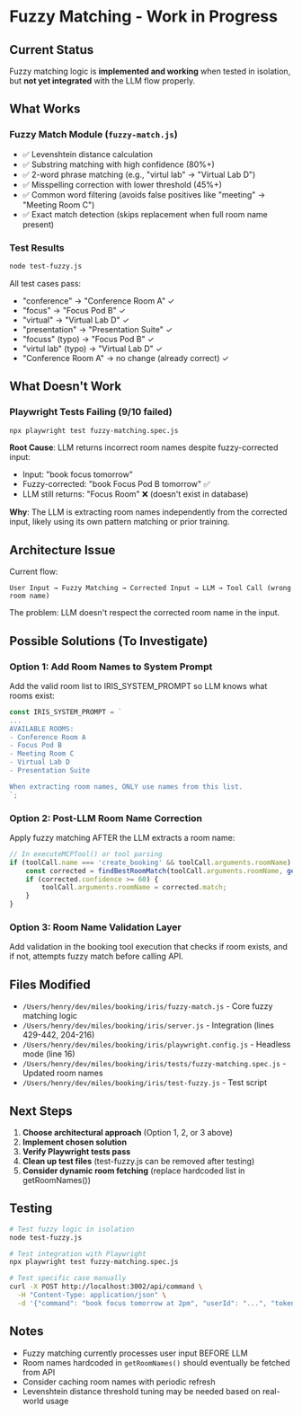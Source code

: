 # Fuzzy Matching - Work in Progress

## Current Status

Fuzzy matching logic is **implemented and working** when tested in isolation, but **not yet integrated** with the LLM flow properly.

## What Works

### Fuzzy Match Module (`fuzzy-match.js`)
- ✅ Levenshtein distance calculation
- ✅ Substring matching with high confidence (80%+)
- ✅ 2-word phrase matching (e.g., "virtul lab" → "Virtual Lab D")
- ✅ Misspelling correction with lower threshold (45%+)
- ✅ Common word filtering (avoids false positives like "meeting" → "Meeting Room C")
- ✅ Exact match detection (skips replacement when full room name present)

### Test Results
```bash
node test-fuzzy.js
```
All test cases pass:
- "conference" → "Conference Room A" ✓
- "focus" → "Focus Pod B" ✓
- "virtual" → "Virtual Lab D" ✓
- "presentation" → "Presentation Suite" ✓
- "focuss" (typo) → "Focus Pod B" ✓
- "virtul lab" (typo) → "Virtual Lab D" ✓
- "Conference Room A" → no change (already correct) ✓

## What Doesn't Work

### Playwright Tests Failing (9/10 failed)
```bash
npx playwright test fuzzy-matching.spec.js
```

**Root Cause**: LLM returns incorrect room names despite fuzzy-corrected input:
- Input: "book focus tomorrow"
- Fuzzy-corrected: "book Focus Pod B tomorrow" ✅
- LLM still returns: "Focus Room" ❌ (doesn't exist in database)

**Why**: The LLM is extracting room names independently from the corrected input, likely using its own pattern matching or prior training.

## Architecture Issue

Current flow:
```
User Input → Fuzzy Matching → Corrected Input → LLM → Tool Call (wrong room name)
```

The problem: LLM doesn't respect the corrected room name in the input.

## Possible Solutions (To Investigate)

### Option 1: Add Room Names to System Prompt
Add the valid room list to IRIS_SYSTEM_PROMPT so LLM knows what rooms exist:
```javascript
const IRIS_SYSTEM_PROMPT = `
...
AVAILABLE ROOMS:
- Conference Room A
- Focus Pod B
- Meeting Room C
- Virtual Lab D
- Presentation Suite

When extracting room names, ONLY use names from this list.
`;
```

### Option 2: Post-LLM Room Name Correction
Apply fuzzy matching AFTER the LLM extracts a room name:
```javascript
// In executeMCPTool() or tool parsing
if (toolCall.name === 'create_booking' && toolCall.arguments.roomName) {
    const corrected = findBestRoomMatch(toolCall.arguments.roomName, getRoomNames());
    if (corrected.confidence >= 60) {
        toolCall.arguments.roomName = corrected.match;
    }
}
```

### Option 3: Room Name Validation Layer
Add validation in the booking tool execution that checks if room exists, and if not, attempts fuzzy match before calling API.

## Files Modified

- `/Users/henry/dev/miles/booking/iris/fuzzy-match.js` - Core fuzzy matching logic
- `/Users/henry/dev/miles/booking/iris/server.js` - Integration (lines 429-442, 204-216)
- `/Users/henry/dev/miles/booking/iris/playwright.config.js` - Headless mode (line 16)
- `/Users/henry/dev/miles/booking/iris/tests/fuzzy-matching.spec.js` - Updated room names
- `/Users/henry/dev/miles/booking/iris/test-fuzzy.js` - Test script

## Next Steps

1. **Choose architectural approach** (Option 1, 2, or 3 above)
2. **Implement chosen solution**
3. **Verify Playwright tests pass**
4. **Clean up test files** (test-fuzzy.js can be removed after testing)
5. **Consider dynamic room fetching** (replace hardcoded list in getRoomNames())

## Testing

```bash
# Test fuzzy logic in isolation
node test-fuzzy.js

# Test integration with Playwright
npx playwright test fuzzy-matching.spec.js

# Test specific case manually
curl -X POST http://localhost:3002/api/command \
  -H "Content-Type: application/json" \
  -d '{"command": "book focus tomorrow at 2pm", "userId": "...", "token": "..."}'
```

## Notes

- Fuzzy matching currently processes user input BEFORE LLM
- Room names hardcoded in `getRoomNames()` should eventually be fetched from API
- Consider caching room names with periodic refresh
- Levenshtein distance threshold tuning may be needed based on real-world usage
